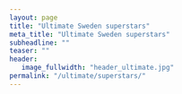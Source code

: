 ```yaml
---
layout: page
title: "Ultimate Sweden superstars"
meta_title: "Ultimate Sweden superstars"
subheadline: ""
teaser: ""
header:
   image_fullwidth: "header_ultimate.jpg"
permalink: "/ultimate/superstars/"
---
```

